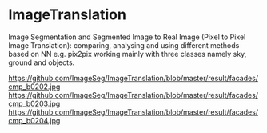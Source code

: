 # ImageTranslation
Image Segmentation and Segmented Image to Real Image (Pixel to Pixel Image Translation): comparing, analysing and using different methods based on NN e.g. pix2pix working mainly with three classes namely sky, ground and objects.

https://github.com/ImageSeg/ImageTranslation/blob/master/result/facades/cmp_b0202.jpg
https://github.com/ImageSeg/ImageTranslation/blob/master/result/facades/cmp_b0203.jpg
https://github.com/ImageSeg/ImageTranslation/blob/master/result/facades/cmp_b0204.jpg
